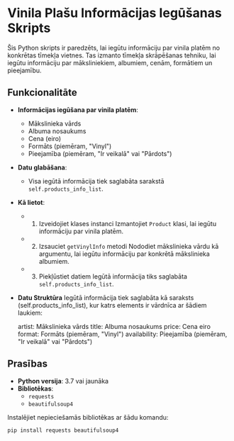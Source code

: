 # Vinila Plašu Informācijas Iegūšanas Skripts

Šis Python skripts ir paredzēts, lai iegūtu informāciju par vinila platēm no konkrētas tīmekļa vietnes. Tas izmanto tīmekļa skrāpēšanas tehniku, lai iegūtu informāciju par māksliniekiem, albumiem, cenām, formātiem un pieejamību.

## Funkcionalitāte

- **Informācijas iegūšana par vinila platēm**:
  - Mākslinieka vārds
  - Albuma nosaukums
  - Cena (eiro)
  - Formāts (piemēram, "Vinyl")
  - Pieejamība (piemēram, "Ir veikalā" vai "Pārdots")
- **Datu glabāšana**:
  - Visa iegūtā informācija tiek saglabāta sarakstā `self.products_info_list`.

- **Kā lietot**:
  - 1. Izveidojiet klases instanci
    Izmantojiet `Product` klasi, lai iegūtu informāciju par vinila platēm.
  - 2. Izsauciet `getVinylInfo` metodi
    Nododiet mākslinieka vārdu kā argumentu, lai iegūtu informāciju par konkrētā mākslinieka albumiem.
  - 3. Piekļūstiet datiem
    Iegūtā informācija tiks saglabāta `self.products_info_list`.

- **Datu Struktūra**
  Iegūtā informācija tiek saglabāta kā saraksts (self.products_info_list), kur katrs elements ir vārdnīca ar šādiem laukiem:

  artist: Mākslinieka vārds
  title: Albuma nosaukums
  price: Cena eiro
  format: Formāts (piemēram, "Vinyl")
  availability: Pieejamība (piemēram, "Ir veikalā" vai "Pārdots")

## Prasības

- **Python versija**: 3.7 vai jaunāka
- **Bibliotēkas**:
  - `requests`
  - `beautifulsoup4`

Instalējiet nepieciešamās bibliotēkas ar šādu komandu:
```bash
pip install requests beautifulsoup4
